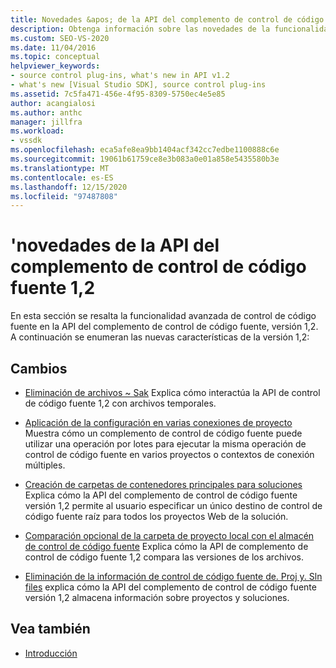 ```yaml
---
title: Novedades &apos; de la API del complemento de control de código fuente 1,2
description: Obtenga información sobre las novedades de la funcionalidad de control de código fuente avanzada en la API del complemento de control de código fuente, versión 1,2.
ms.custom: SEO-VS-2020
ms.date: 11/04/2016
ms.topic: conceptual
helpviewer_keywords:
- source control plug-ins, what's new in API v1.2
- what's new [Visual Studio SDK], source control plug-ins
ms.assetid: 7c5fa471-456e-4f95-8309-5750ec4e5e85
author: acangialosi
ms.author: anthc
manager: jillfra
ms.workload:
- vssdk
ms.openlocfilehash: eca5afe8ea9bb1404acf342cc7edbe1100888c6e
ms.sourcegitcommit: 19061b61759ce8e3b083a0e01a858e5435580b3e
ms.translationtype: MT
ms.contentlocale: es-ES
ms.lasthandoff: 12/15/2020
ms.locfileid: "97487808"
---
```

# <a name="what39s-new-in-the-source-control-plug-in-api-version-12"></a>&#39;novedades de la API del complemento de control de código fuente 1,2
En esta sección se resalta la funcionalidad avanzada de control de código fuente en la API del complemento de control de código fuente, versión 1,2. A continuación se enumeran las nuevas características de la versión 1,2:

## <a name="changes"></a>Cambios
- [Eliminación de archivos ~ Sak](../../extensibility/internals/elimination-of-tilde-sak-files.md) Explica cómo interactúa la API de control de código fuente 1,2 con archivos temporales.

- [Aplicación de la configuración en varias conexiones de proyecto](../../extensibility/internals/application-of-settings-across-multiple-project-connections.md) Muestra cómo un complemento de control de código fuente puede utilizar una operación por lotes para ejecutar la misma operación de control de código fuente en varios proyectos o contextos de conexión múltiples.

- [Creación de carpetas de contenedores principales para soluciones](../../extensibility/internals/creating-parent-container-folders-for-solutions.md) Explica cómo la API del complemento de control de código fuente versión 1,2 permite al usuario especificar un único destino de control de código fuente raíz para todos los proyectos Web de la solución.

- [Comparación opcional de la carpeta de proyecto local con el almacén de control de código fuente](../../extensibility/internals/optional-comparison-of-local-project-folder-to-source-control-store.md) Explica cómo la API de complemento de control de código fuente 1,2 compara las versiones de los archivos.

- [Eliminación de la información de control de código fuente de. Proj y. Sln files](../../extensibility/internals/removal-of-source-control-information-from-dot-proj-and-dot-sln-files.md) explica cómo la API del complemento de control de código fuente versión 1,2 almacena información sobre proyectos y soluciones.

## <a name="see-also"></a>Vea también
- [Introducción](../../extensibility/internals/getting-started-with-source-control-plug-ins.md)
